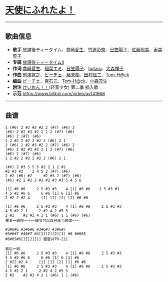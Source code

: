 # [天使にふれたよ！](https://bgm.tv/ep/394996)

---

## 歌曲信息

- **歌手** 放課後ティータイム、[豊崎愛生](https://bgm.tv/person/5001)、[竹達彩奈](https://bgm.tv/person/5228)、[日笠陽子](https://bgm.tv/person/5119)、[佐藤聡美](https://bgm.tv/person/5003)、[寿美菜子](https://bgm.tv/person/5118)
- **专辑** [放課後ティータイムII](https://bgm.tv/subject/8724)
- **作词** [豊崎愛生](https://bgm.tv/person/5001)、[稲葉エミ](https://bgm.tv/person/9152)、[日笠陽子](https://bgm.tv/person/5119)、[hotaru](https://bgm.tv/person/9559)、[大森祥子](https://bgm.tv/person/9933)
- **作曲** [前澤寛之](https://bgm.tv/person/10769)、[ビーチェ](https://bgm.tv/person/14564)、[藤末樹](https://bgm.tv/person/9060)、[田村信二](https://bgm.tv/person/10980)、[Tom-H@ck](https://bgm.tv/person/8983)
- **编曲** [ビーチェ](https://bgm.tv/person/14564)、[百石元](https://bgm.tv/person/1152)、[Tom-H@ck](https://bgm.tv/person/8983)、[小森茂生](https://bgm.tv/person/8137)
- **附注** [けいおん！！](https://bgm.tv/subject/3774)(轻音少女) 第二季 插入歌
- **示范** https://www.bilibili.com/video/av141968

---

## 曲谱

```
2 (#6) 2 #2 #3 #2 2 (#7) (#6) 2
(#6) 2 #2 #3 #2 2 1 2 (#7) (#6)
(#6) 2 (#7) (#6)
1 2 #2 2 #2 2 #2 2 (#6) 2 1 
2 (#6) 2 #2 #3 #2 2 (#7) (#6) 2
(#6) 2 #2 #3 #2 2 1 2 (#7) (#6)
(#6) 2 (#7) (#6)
1 2 #2 2 #2 2 #2 2 (#6) 2 1

(#6) 2 #3 5 5 5 #2 2 1 2 #2
#2 #3 #3    2 4 5 2 (#7) (#6)
2 #2 (#6) #2     #2 #3 2 (#7) (#6)
(#6) #2 2 #2 2 #2 #2 #3 #3 5 4 5 6

[1] #6 #6     2 5 #3 #3    4 [1] #6 #6    2 5 #3 #3 
4 5 #2 #6 6     6 #6 [1] 6 [1] #6 
2 #2 2 #2 4     [1] [1] [2] [1] #6 #6

[1] #6 #6     2 5 #3 #3    4 [1] #6 #6     2 5 #3 #3 
4 5 #2 2 1     2 #2 4 2 #5 5 
2 #2    #2 #2 4 2 1 (#6) 1 1 (#6) (#6)
重复一遍哦~~~~~细节可以自己适当修改~~~

#3#6#6 #3#6#6 #3#6#7 #3#6#7
#3#6#7 #46#7 #4[1][2][2][1] #6 6#665
#6#65#6[1][2][1] 琶音并TR~[2]

最后一段
[1] #6 #6     2 5 #3 #3    4 [1] #6 #6     2 5 #3 #3 
4 5 #2 #6 6     6 #6 [1] 6 [1] #6
2 #22 #2 4     [1] [1] [2] [1] #6 #6
[1] #6 #6     2 5 #3 #3    4 [1] #6 #6     2 5 #3 #3 
4 5 #2 2 1     2 #2 4 2 #5 5 
2 #2    #2 #2 4 2 1 (#6) 1 1 (#6)
```


